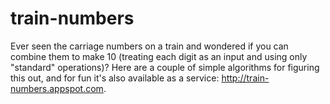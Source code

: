 # train-numbers
Ever seen the carriage numbers on a train and wondered if you can combine them to make 10 (treating
each digit as an input and using only "standard" operations)? Here are a couple of simple algorithms
for figuring this out, and for fun it's also available as a service: http://train-numbers.appspot.com.

